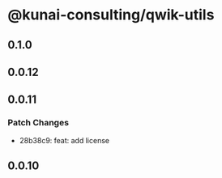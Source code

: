 # @kunai-consulting/qwik-utils

## 0.1.0

## 0.0.12

## 0.0.11

### Patch Changes

- 28b38c9: feat: add license

## 0.0.10
